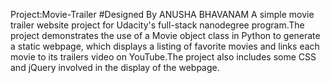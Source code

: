Project:Movie-Trailer
#Designed By ANUSHA BHAVANAM A simple movie trailer website project for Udacity's full-stack nanodegree program.The project demonstrates the use of a Movie object class in Python to generate a static webpage, which displays a listing of favorite movies and links each movie to its trailers video on YouTube.The project also includes some CSS and jQuery involved in the display of the webpage.
